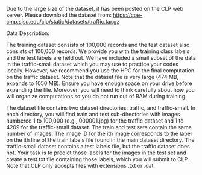 Due to the large size of the dataset, it has been posted on the CLP web server. 
Please download the dataset from: https://coe-cmp.sjsu.edu/clp/static/datasets/traffic.tar.gz


Data Description:

The training dataset consists of 100,000 records and the test dataset also consists of 100,000 records. We provide you with the training class labels and the test labels are held out. We have included a small subset of the data in the traffic-small dataset which you may use to practice your codes locally. However, we recommend you use the HPC for the final computation on the traffic dataset. Note that the dataset file is very large (474 MB, expands to 1050 MB). Ensure you have enough space on your drive before expanding the file. Moreover, you will need to think carefully about how you will organize computations so you do not run out of RAM during training.

The dataset file contains two dataset directories: traffic, and traffic-small. In each directory, you will find train and test sub-directories with images numbered 1 to 100,000 (e.g., 000001.jpg) for the traffic dataset and 1 to 4209 for the traffic-small dataset. The train and test sets contain the same number of images. The image ID for the ith image corresponds to the label on the ith line of the train.labels file found in the main dataset directory. The traffic-small dataset contains a test.labels file, but the traffic dataset does not. Your task is to predict those labels for the images in the test set and create a test.txt file containing those labels, which you will submit to CLP. Note that CLP only accepts files with extensions .txt or .dat.
